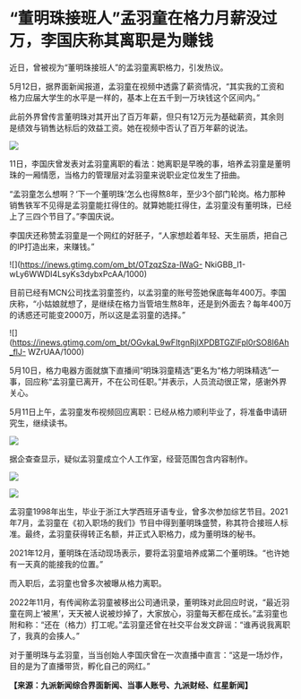 # “董明珠接班人”孟羽童在格力月薪没过万，李国庆称其离职是为赚钱

近日，曾被视为“董明珠接班人”的孟羽童离职格力，引发热议。

5月12日，据界面新闻报道，孟羽童在视频中透露了薪资情况，“其实我的工资和格力应届大学生的水平是一样的，基本上在五千到一万块钱这个区间内。”

此前外界曾传言董明珠对其开出了百万年薪，但只有12万元为基础薪资，其余则是绩效与销售达标后的效益工资。她在视频中否认了百万年薪的说法。

![](https://inews.gtimg.com/om_bt/OYX6mS43RdtxHDGjKGOCo4CYz5F1LZwGQXtyccU1kQyqsAA/1000)

11日，李国庆曾发表对孟羽童离职的看法：她离职是早晚的事，培养孟羽童是董明珠的一厢情愿，当格力的管理层对孟羽童来说职业定位发生了扭曲。

“孟羽童怎么想啊？‘下一个董明珠’怎么也得熬8年，至少3个部门轮岗。格力那种销售铁军不见得是孟羽童能扛得住的。就算她能扛得住，孟羽童没有董明珠，已经上了三四个节目了。”李国庆说。

李国庆还称赞孟羽童是一个网红的好胚子，“人家想趁着年轻、天生丽质，把自己的IP打造出来，来赚钱。”

![](https://inews.gtimg.com/om_bt/OTzqzSza-lWaG-
NkiGBB_l1-wLy6WWDI4LsyKs3dybxPcAA/1000)

目前已经有MCN公司找孟羽童签约，以孟羽童的账号签她保底每年400万。李国庆称，“小姑娘就想了，是继续在格力当管培生熬8年，还是到外面去？每年400万的诱惑还可能变2000万，所以这是孟羽童的选择。”

![](https://inews.gtimg.com/om_bt/OGvkaL9wFItgnRjlXPDBTGZIFpl0rSO8I6Ah_flJ-
WZrUAA/1000)

5月10日，格力电器方面就旗下直播间“明珠羽童精选”更名为“格力明珠精选”一事，回应称“孟羽童已离开，不在公司任职。”并表示，人员流动很正常，感谢外界关心。

5月11日上午，孟羽童发布视频回应离职：已经从格力顺利毕业了，将准备申请研究生，继续读书。

![](https://inews.gtimg.com/om_bt/O1GpT6WruHOaJmKx7gg5dpiEgGu7DaiZLNSRVZn7x4NZwAA/1000)

据企查查显示，疑似孟羽童成立个人工作室，经营范围包含内容制作。

![](https://inews.gtimg.com/om_bt/OEza_T3ebQ09Ow69iylKTeSgUPe5P2F0obQ0pRr1QORCEAA/1000)

![](https://inews.gtimg.com/om_bt/OfvdDlo_6Q6g4BxSGqT4PnzjvkW56UTgCrQg_KgiSQF0YAA/1000)

孟羽童1998年出生，毕业于浙江大学西班牙语专业，曾多次参加综艺节目。2021年7月，孟羽童在《初入职场的我们》节目中得到董明珠盛赞，称其符合接班人标准。最终，孟羽童获得转正名额，并正式入职格力，成为董明珠的秘书。

2021年12月，董明珠在活动现场表示，要将孟羽童培养成第二个董明珠。“也许她有一天真的能接我的位置。”

而入职后，孟羽童也曾多次被曝从格力离职。

2022年11月，有传闻称孟羽童被移出公司通讯录，董明珠对此回应时说，“最近羽童在网上‘被黑’，天天被人说被炒掉了，大家放心，羽童每天都在成长。”孟羽童也附和称：“还在（格力）打工呢。”孟羽童还曾在社交平台发文辟谣：“谁再说我离职了，我真的会揍人。”

对于董明珠与孟羽童，当当创始人李国庆曾在一次直播中直言：“这是一场炒作，目的是为了直播带货，孵化自己的网红。”

**【来源：九派新闻综合界面新闻、当事人账号、九派财经、红星新闻】**

